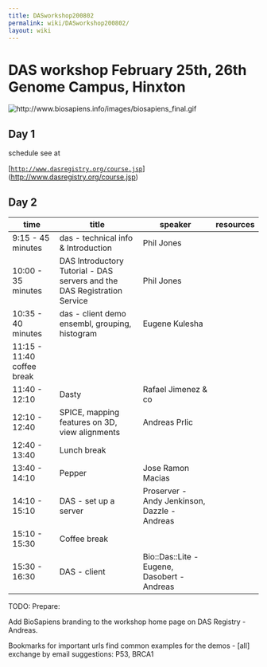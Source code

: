 ```yaml
---
title: DASworkshop200802
permalink: wiki/DASworkshop200802/
layout: wiki
---
```


DAS workshop February 25th, 26th Genome Campus, Hinxton
=======================================================

![](http://www.biosapiens.info/images/biosapiens_final.gif "http://www.biosapiens.info/images/biosapiens_final.gif")

Day 1
-----

schedule see at

[[`http://www.dasregistry.org/course.jsp`](http://www.dasregistry.org/course.jsp)](http://www.dasregistry.org/course.jsp)

Day 2
-----

| time                       | title                                                                    | speaker                                      | resources |
|----------------------------|--------------------------------------------------------------------------|----------------------------------------------|-----------|
| 9:15 - 45 minutes          | das - technical info & Introduction                                      | Phil Jones                                   |           |
| 10:00 - 35 minutes         | DAS Introductory Tutorial - DAS servers and the DAS Registration Service | Phil Jones                                   |
| 10:35 - 40 minutes         | das - client demo ensembl, grouping, histogram                           | Eugene Kulesha                               |           |
| 11:15 - 11:40 coffee break |                                                                          |                                              |
| 11:40 - 12:10              | Dasty                                                                    | Rafael Jimenez & co                          |           |
| 12:10 - 12:40              | SPICE, mapping features on 3D, view alignments                           | Andreas Prlic                                |           |
| 12:40 - 13:40              | Lunch break                                                              |                                              |
| 13:40 - 14:10              | Pepper                                                                   | Jose Ramon Macias                            |           |
| 14:10 - 15:10              | DAS - set up a server                                                    | Proserver - Andy Jenkinson, Dazzle - Andreas |           |
| 15:10 - 15:30              | Coffee break                                                             |                                              |
| 15:30 - 16:30              | DAS - client                                                             | Bio::Das::Lite - Eugene, Dasobert - Andreas  |           |

TODO: Prepare:

Add BioSapiens branding to the workshop home page on DAS Registry -
Andreas.

Bookmarks for important urls find common examples for the demos -
\[all\] exchange by email suggestions: P53, BRCA1
